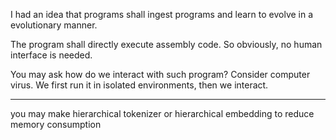 I had an idea that programs shall ingest programs and learn to evolve in a evolutionary manner.

The program shall directly execute assembly code. So obviously, no human interface is needed.

You may ask how do we interact with such program? Consider computer virus. We first run it in isolated environments, then we interact.

---

you may make hierarchical tokenizer or hierarchical embedding to reduce memory consumption
